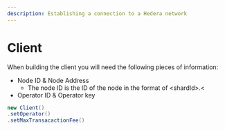 ```yaml
---
description: Establishing a connection to a Hedera network
---
```


# Client

When building the client you will need the following pieces of information:

* Node ID & Node Address
  * The node ID is the ID of the node in the format of &lt;shardId&gt;.&lt;
* Operator ID & Operator key

```java
new Client()
.setOperator()
.setMaxTransacactionFee()

```

